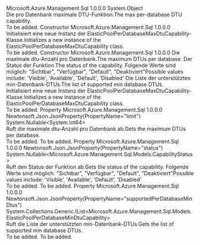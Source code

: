 <Type Name="ElasticPoolPerDatabaseMaxDtuCapability" FullName="Microsoft.Azure.Management.Sql.Models.ElasticPoolPerDatabaseMaxDtuCapability">
  <TypeSignature Language="C#" Value="public class ElasticPoolPerDatabaseMaxDtuCapability" />
  <TypeSignature Language="ILAsm" Value=".class public auto ansi beforefieldinit ElasticPoolPerDatabaseMaxDtuCapability extends System.Object" />
  <TypeSignature Language="DocId" Value="T:Microsoft.Azure.Management.Sql.Models.ElasticPoolPerDatabaseMaxDtuCapability" />
  <TypeSignature Language="VB.NET" Value="Public Class ElasticPoolPerDatabaseMaxDtuCapability" />
  <TypeSignature Language="F#" Value="type ElasticPoolPerDatabaseMaxDtuCapability = class" />
  <AssemblyInfo>
    <AssemblyName>Microsoft.Azure.Management.Sql</AssemblyName>
    <AssemblyVersion>1.0.0.0</AssemblyVersion>
  </AssemblyInfo>
  <Base>
    <BaseTypeName>System.Object</BaseTypeName>
  </Base>
  <Interfaces />
  <Docs>
    <summary>
            <span data-ttu-id="0cd6e-101">Die pro Datenbank maximale DTU-Funktion.</span><span class="sxs-lookup"><span data-stu-id="0cd6e-101">The max per-database DTU capability.</span></span>
            </summary>
    <remarks>To be added.</remarks>
  </Docs>
  <Members>
    <Member MemberName=".ctor">
      <MemberSignature Language="C#" Value="public ElasticPoolPerDatabaseMaxDtuCapability ();" />
      <MemberSignature Language="ILAsm" Value=".method public hidebysig specialname rtspecialname instance void .ctor() cil managed" />
      <MemberSignature Language="DocId" Value="M:Microsoft.Azure.Management.Sql.Models.ElasticPoolPerDatabaseMaxDtuCapability.#ctor" />
      <MemberSignature Language="VB.NET" Value="Public Sub New ()" />
      <MemberType>Constructor</MemberType>
      <AssemblyInfo>
        <AssemblyName>Microsoft.Azure.Management.Sql</AssemblyName>
        <AssemblyVersion>1.0.0.0</AssemblyVersion>
      </AssemblyInfo>
      <Parameters />
      <Docs>
        <summary>
            <span data-ttu-id="0cd6e-102">Initialisiert eine neue Instanz der ElasticPoolPerDatabaseMaxDtuCapability-Klasse.</span><span class="sxs-lookup"><span data-stu-id="0cd6e-102">Initializes a new instance of the ElasticPoolPerDatabaseMaxDtuCapability class.</span></span>
            </summary>
        <remarks>To be added.</remarks>
      </Docs>
    </Member>
    <Member MemberName=".ctor">
      <MemberSignature Language="C#" Value="public ElasticPoolPerDatabaseMaxDtuCapability (Nullable&lt;long&gt; limit = null, Nullable&lt;Microsoft.Azure.Management.Sql.Models.CapabilityStatus&gt; status = null, System.Collections.Generic.IList&lt;Microsoft.Azure.Management.Sql.Models.ElasticPoolPerDatabaseMinDtuCapability&gt; supportedPerDatabaseMinDtus = null);" />
      <MemberSignature Language="ILAsm" Value=".method public hidebysig specialname rtspecialname instance void .ctor(valuetype System.Nullable`1&lt;int64&gt; limit, valuetype System.Nullable`1&lt;valuetype Microsoft.Azure.Management.Sql.Models.CapabilityStatus&gt; status, class System.Collections.Generic.IList`1&lt;class Microsoft.Azure.Management.Sql.Models.ElasticPoolPerDatabaseMinDtuCapability&gt; supportedPerDatabaseMinDtus) cil managed" />
      <MemberSignature Language="DocId" Value="M:Microsoft.Azure.Management.Sql.Models.ElasticPoolPerDatabaseMaxDtuCapability.#ctor(System.Nullable{System.Int64},System.Nullable{Microsoft.Azure.Management.Sql.Models.CapabilityStatus},System.Collections.Generic.IList{Microsoft.Azure.Management.Sql.Models.ElasticPoolPerDatabaseMinDtuCapability})" />
      <MemberSignature Language="VB.NET" Value="Public Sub New (Optional limit As Nullable(Of Long) = null, Optional status As Nullable(Of CapabilityStatus) = null, Optional supportedPerDatabaseMinDtus As IList(Of ElasticPoolPerDatabaseMinDtuCapability) = null)" />
      <MemberSignature Language="F#" Value="new Microsoft.Azure.Management.Sql.Models.ElasticPoolPerDatabaseMaxDtuCapability : Nullable&lt;int64&gt; * Nullable&lt;Microsoft.Azure.Management.Sql.Models.CapabilityStatus&gt; * System.Collections.Generic.IList&lt;Microsoft.Azure.Management.Sql.Models.ElasticPoolPerDatabaseMinDtuCapability&gt; -&gt; Microsoft.Azure.Management.Sql.Models.ElasticPoolPerDatabaseMaxDtuCapability" Usage="new Microsoft.Azure.Management.Sql.Models.ElasticPoolPerDatabaseMaxDtuCapability (limit, status, supportedPerDatabaseMinDtus)" />
      <MemberType>Constructor</MemberType>
      <AssemblyInfo>
        <AssemblyName>Microsoft.Azure.Management.Sql</AssemblyName>
        <AssemblyVersion>1.0.0.0</AssemblyVersion>
      </AssemblyInfo>
      <Parameters>
        <Parameter Name="limit" Type="System.Nullable&lt;System.Int64&gt;" />
        <Parameter Name="status" Type="System.Nullable&lt;Microsoft.Azure.Management.Sql.Models.CapabilityStatus&gt;" />
        <Parameter Name="supportedPerDatabaseMinDtus" Type="System.Collections.Generic.IList&lt;Microsoft.Azure.Management.Sql.Models.ElasticPoolPerDatabaseMinDtuCapability&gt;" />
      </Parameters>
      <Docs>
        <param name="limit"><span data-ttu-id="0cd6e-103">Die maximale dtu-Anzahl pro Datenbank.</span><span class="sxs-lookup"><span data-stu-id="0cd6e-103">The maximum DTUs per database.</span></span></param>
        <param name="status"><span data-ttu-id="0cd6e-104">Der Status der Funktion.</span><span class="sxs-lookup"><span data-stu-id="0cd6e-104">The status of the capability.</span></span> <span data-ttu-id="0cd6e-105">Folgende Werte sind möglich: "Sichtbar", "Verfügbar", "Default", "Deaktiviert"</span><span class="sxs-lookup"><span data-stu-id="0cd6e-105">Possible values include: 'Visible', 'Available', 'Default', 'Disabled'</span></span></param>
        <param name="supportedPerDatabaseMinDtus"><span data-ttu-id="0cd6e-106">Die Liste der unterstützten min-Datenbank-DTUs.</span><span class="sxs-lookup"><span data-stu-id="0cd6e-106">The list of supported min database DTUs.</span></span></param>
        <summary>
            <span data-ttu-id="0cd6e-107">Initialisiert eine neue Instanz der ElasticPoolPerDatabaseMaxDtuCapability-Klasse.</span><span class="sxs-lookup"><span data-stu-id="0cd6e-107">Initializes a new instance of the ElasticPoolPerDatabaseMaxDtuCapability class.</span></span>
            </summary>
        <remarks>To be added.</remarks>
      </Docs>
    </Member>
    <Member MemberName="Limit">
      <MemberSignature Language="C#" Value="public Nullable&lt;long&gt; Limit { get; }" />
      <MemberSignature Language="ILAsm" Value=".property instance valuetype System.Nullable`1&lt;int64&gt; Limit" />
      <MemberSignature Language="DocId" Value="P:Microsoft.Azure.Management.Sql.Models.ElasticPoolPerDatabaseMaxDtuCapability.Limit" />
      <MemberSignature Language="VB.NET" Value="Public ReadOnly Property Limit As Nullable(Of Long)" />
      <MemberSignature Language="F#" Value="member this.Limit : Nullable&lt;int64&gt;" Usage="Microsoft.Azure.Management.Sql.Models.ElasticPoolPerDatabaseMaxDtuCapability.Limit" />
      <MemberType>Property</MemberType>
      <AssemblyInfo>
        <AssemblyName>Microsoft.Azure.Management.Sql</AssemblyName>
        <AssemblyVersion>1.0.0.0</AssemblyVersion>
      </AssemblyInfo>
      <Attributes>
        <Attribute>
          <AttributeName>Newtonsoft.Json.JsonProperty(PropertyName="limit")</AttributeName>
        </Attribute>
      </Attributes>
      <ReturnValue>
        <ReturnType>System.Nullable&lt;System.Int64&gt;</ReturnType>
      </ReturnValue>
      <Docs>
        <summary>
            <span data-ttu-id="0cd6e-108">Ruft die maximale dtu-Anzahl pro Datenbank ab.</span><span class="sxs-lookup"><span data-stu-id="0cd6e-108">Gets the maximum DTUs per database.</span></span>
            </summary>
        <value>To be added.</value>
        <remarks>To be added.</remarks>
      </Docs>
    </Member>
    <Member MemberName="Status">
      <MemberSignature Language="C#" Value="public Nullable&lt;Microsoft.Azure.Management.Sql.Models.CapabilityStatus&gt; Status { get; }" />
      <MemberSignature Language="ILAsm" Value=".property instance valuetype System.Nullable`1&lt;valuetype Microsoft.Azure.Management.Sql.Models.CapabilityStatus&gt; Status" />
      <MemberSignature Language="DocId" Value="P:Microsoft.Azure.Management.Sql.Models.ElasticPoolPerDatabaseMaxDtuCapability.Status" />
      <MemberSignature Language="VB.NET" Value="Public ReadOnly Property Status As Nullable(Of CapabilityStatus)" />
      <MemberSignature Language="F#" Value="member this.Status : Nullable&lt;Microsoft.Azure.Management.Sql.Models.CapabilityStatus&gt;" Usage="Microsoft.Azure.Management.Sql.Models.ElasticPoolPerDatabaseMaxDtuCapability.Status" />
      <MemberType>Property</MemberType>
      <AssemblyInfo>
        <AssemblyName>Microsoft.Azure.Management.Sql</AssemblyName>
        <AssemblyVersion>1.0.0.0</AssemblyVersion>
      </AssemblyInfo>
      <Attributes>
        <Attribute>
          <AttributeName>Newtonsoft.Json.JsonProperty(PropertyName="status")</AttributeName>
        </Attribute>
      </Attributes>
      <ReturnValue>
        <ReturnType>System.Nullable&lt;Microsoft.Azure.Management.Sql.Models.CapabilityStatus&gt;</ReturnType>
      </ReturnValue>
      <Docs>
        <summary>
            <span data-ttu-id="0cd6e-109">Ruft den Status der Funktion ab.</span><span class="sxs-lookup"><span data-stu-id="0cd6e-109">Gets the status of the capability.</span></span> <span data-ttu-id="0cd6e-110">Folgende Werte sind möglich: "Sichtbar", "Verfügbar", "Default", "Deaktiviert"</span><span class="sxs-lookup"><span data-stu-id="0cd6e-110">Possible values include: 'Visible', 'Available', 'Default', 'Disabled'</span></span>
            </summary>
        <value>To be added.</value>
        <remarks>To be added.</remarks>
      </Docs>
    </Member>
    <Member MemberName="SupportedPerDatabaseMinDtus">
      <MemberSignature Language="C#" Value="public System.Collections.Generic.IList&lt;Microsoft.Azure.Management.Sql.Models.ElasticPoolPerDatabaseMinDtuCapability&gt; SupportedPerDatabaseMinDtus { get; }" />
      <MemberSignature Language="ILAsm" Value=".property instance class System.Collections.Generic.IList`1&lt;class Microsoft.Azure.Management.Sql.Models.ElasticPoolPerDatabaseMinDtuCapability&gt; SupportedPerDatabaseMinDtus" />
      <MemberSignature Language="DocId" Value="P:Microsoft.Azure.Management.Sql.Models.ElasticPoolPerDatabaseMaxDtuCapability.SupportedPerDatabaseMinDtus" />
      <MemberSignature Language="VB.NET" Value="Public ReadOnly Property SupportedPerDatabaseMinDtus As IList(Of ElasticPoolPerDatabaseMinDtuCapability)" />
      <MemberSignature Language="F#" Value="member this.SupportedPerDatabaseMinDtus : System.Collections.Generic.IList&lt;Microsoft.Azure.Management.Sql.Models.ElasticPoolPerDatabaseMinDtuCapability&gt;" Usage="Microsoft.Azure.Management.Sql.Models.ElasticPoolPerDatabaseMaxDtuCapability.SupportedPerDatabaseMinDtus" />
      <MemberType>Property</MemberType>
      <AssemblyInfo>
        <AssemblyName>Microsoft.Azure.Management.Sql</AssemblyName>
        <AssemblyVersion>1.0.0.0</AssemblyVersion>
      </AssemblyInfo>
      <Attributes>
        <Attribute>
          <AttributeName>Newtonsoft.Json.JsonProperty(PropertyName="supportedPerDatabaseMinDtus")</AttributeName>
        </Attribute>
      </Attributes>
      <ReturnValue>
        <ReturnType>System.Collections.Generic.IList&lt;Microsoft.Azure.Management.Sql.Models.ElasticPoolPerDatabaseMinDtuCapability&gt;</ReturnType>
      </ReturnValue>
      <Docs>
        <summary>
            <span data-ttu-id="0cd6e-111">Ruft die Liste der unterstützten min-Datenbank-DTUs.</span><span class="sxs-lookup"><span data-stu-id="0cd6e-111">Gets the list of supported min database DTUs.</span></span>
            </summary>
        <value>To be added.</value>
        <remarks>To be added.</remarks>
      </Docs>
    </Member>
  </Members>
</Type>